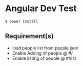 # Angular Dev Test #

`$ bower install`

## Requirement(s) ##
- load people list from people.json
- Enable Adding of people @ #/
- Enable listing of people @ #/list


